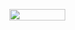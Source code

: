 <p align="center">
  <img width="99" height="20" src="https://komarev.com/ghpvc/?username=neetiswtf&color=green">
</p>
